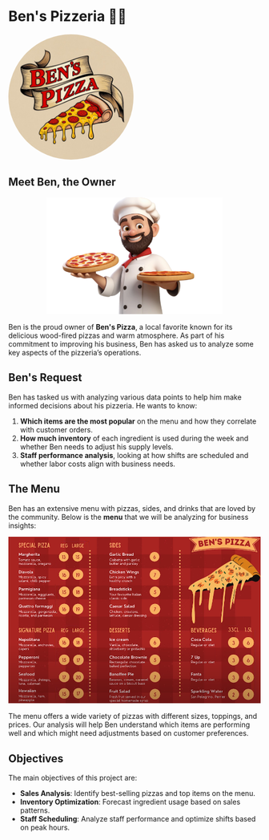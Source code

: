 # Ben's Pizzeria 🍕🍕

<p align="left">
  <img src="Images/Pizzeria logo.jpg" alt="Pizzeria Logo" width="250" height="250" style="border-radius: 50%; object-fit: cover;" />
</p>


## Meet Ben, the Owner

<p align="center">
  <img src="Images/Ben the owner.webp" alt="Pizzeria Owner" width="350" />
</p>

Ben is the proud owner of **Ben's Pizza**, a local favorite known for its delicious wood-fired pizzas and warm atmosphere. As part of his commitment to improving his business, Ben has asked us to analyze some key aspects of the pizzeria’s operations.

## Ben's Request

Ben has tasked us with analyzing various data points to help him make informed decisions about his pizzeria. He wants to know:

1. **Which items are the most popular** on the menu and how they correlate with customer orders.
2. **How much inventory** of each ingredient is used during the week and whether Ben needs to adjust his supply levels.
3. **Staff performance analysis**, looking at how shifts are scheduled and whether labor costs align with business needs.

## The Menu

Ben has an extensive menu with pizzas, sides, and drinks that are loved by the community. Below is the **menu** that we will be analyzing for business insights:

<p align="center">
  <img src="Images/The menu.png" alt="Pizzeria Owner" width="650" />
</p>

The menu offers a wide variety of pizzas with different sizes, toppings, and prices. Our analysis will help Ben understand which items are performing well and which might need adjustments based on customer preferences.

## Objectives

The main objectives of this project are:

- **Sales Analysis**: Identify best-selling pizzas and top items on the menu.
- **Inventory Optimization**: Forecast ingredient usage based on sales patterns.
- **Staff Scheduling**: Analyze staff performance and optimize shifts based on peak hours.



